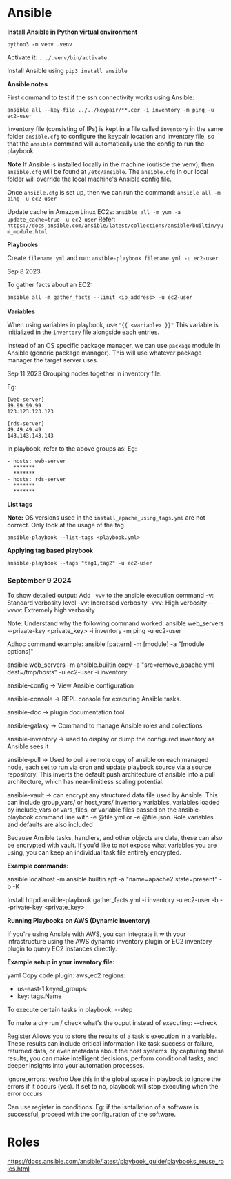 # Ansible

**Install Ansible in Python virtual environment**

`python3 -m venv .venv`

Activate it: `. ./.venv/bin/activate`

Install Ansible using `pip3 install ansible`

**Ansible notes**

First command to test if the ssh connectivity works using Ansible:

`ansible all --key-file ../../keypair/**.cer -i inventory -m ping -u ec2-user`

Inventory file (consisting of IPs) is kept in a file called `inventory` in the same folder
`ansible.cfg` to configure the keypair location and inventory file, so that the `ansible` command will automatically use the config to run the playbook

**Note**
If Ansible is installed locally in the machine (outisde the venv), then `ansible.cfg` will be found at `/etc/ansible`. 
The `ansible.cfg` in our local folder will override the local machine's Ansible config file.

Once `ansible.cfg` is set up, then we can run the command:
`ansible all -m ping -u ec2-user`

Update cache in Amazon Linux EC2s:
`ansible all -m yum -a update_cache=true -u ec2-user`
Refer: `https://docs.ansible.com/ansible/latest/collections/ansible/builtin/yum_module.html`


**Playbooks**

Create `filename.yml` and run: `ansible-playbook filename.yml -u ec2-user`

Sep 8 2023

To gather facts about an EC2:

`ansible all -m gather_facts --limit <ip_address> -u ec2-user`
<br>
<br>
**Variables**

When using variables in playbook, use `"{{ <variable> }}"`
This variable is initialized in the `inventory` file alongside each entries.

Instead of an OS specific package manager, we can use `package` module in Ansible (generic package manager). This will use whatever package manager the target server uses.

Sep 11 2023
Grouping nodes together in inventory file.

Eg: 
<br>
```
[web-server]
99.99.99.99
123.123.123.123

[rds-server]
49.49.49.49
143.143.143.143
```

In playbook, refer to the above groups as:
Eg:
```
- hosts: web-server
  *******
  *******
- hosts: rds-server
  *******
  *******
```

**List tags**

**Note:** OS versions used in the `install_apache_using_tags.yml` are not correct. Only look at the usage of the tag.

`ansible-playbook --list-tags <playbook.yml>`

**Applying tag based playbook**

`ansible-playbook --tags "tag1,tag2" -u ec2-user`

### September 9 2024

To show detailed output: Add `-vvv` to the ansible execution command
-v: Standard verbosity level
-vv: Increased verbosity
-vvv: High verbosity
-vvvv: Extremely high verbosity

Note:
Understand why the following command worked:
ansible web_servers --private-key <private_key> -i inventory -m ping -u ec2-user

Adhoc command example:
ansible [pattern] -m [module] -a "[module options]"

ansible web_servers -m ansible.builtin.copy -a "src=remove_apache.yml dest=/tmp/hosts" -u ec2-user -i inventory

ansible-config -> View Ansible configuration

ansible-console -> REPL console for executing Ansible tasks.

ansible-doc -> plugin documentation tool

ansible-galaxy -> Command to manage Ansible roles and collections

ansible-inventory -> used to display or dump the configured inventory as Ansible sees it

ansible-pull -> Used to pull a remote copy of ansible on each managed node, each set to run via cron and update playbook source via a source repository. This inverts the default push architecture of ansible into a pull architecture, which has near-limitless scaling potential.

ansible-vault -> can encrypt any structured data file used by Ansible. This can include group_vars/ or host_vars/ inventory variables, variables loaded by include_vars or vars_files, or variable files passed on the ansible-playbook command line with -e @file.yml or -e @file.json. Role variables and defaults are also included

Because Ansible tasks, handlers, and other objects are data, these can also be encrypted with vault. If you’d like to not expose what variables you are using, you can keep an individual task file entirely encrypted.

__Example commands:__

ansible localhost -m ansible.builtin.apt -a "name=apache2 state=present" -b -K

Install httpd
ansible-playbook gather_facts.yml -i inventory -u ec2-user -b --private-key <private_key>

__Running Playbooks on AWS (Dynamic Inventory)__

If you're using Ansible with AWS, you can integrate it with your infrastructure using the AWS dynamic inventory plugin or EC2 inventory plugin to query EC2 instances directly.

__Example setup in your inventory file:__

yaml
Copy code
plugin: aws_ec2
regions:
  - us-east-1
keyed_groups:
  - key: tags.Name

To execute certain tasks in playbook:
--step

To make a dry run / check what's the ouput instead of executing:
--check

Register
Allows you to store the results of a task's execution in a variable. 
These results can include critical information like task success or failure, 
returned data, or even metadata about the host systems. By capturing these results,
you can make intelligent decisions, perform conditional tasks, and deeper insights
into your automation processes.

ignore_errors: yes/no
Use this in the global space in playbook to ignore the errors if it occurs (yes). If set to no, playbook will stop executing when the error occurs


Can use register in conditions. Eg: if the isntallation of a software is successful, proceed with the configuration of the software.

# Roles
https://docs.ansible.com/ansible/latest/playbook_guide/playbooks_reuse_roles.html
